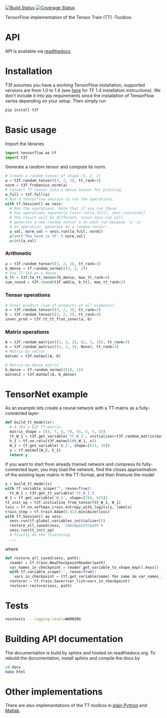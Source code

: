 [![Build Status](https://travis-ci.org/Bihaqo/t3f.svg?branch=develop)](https://travis-ci.org/Bihaqo/t3f)
[![Coverage Status](https://coveralls.io/repos/github/Bihaqo/t3f/badge.svg?branch=develop)](https://coveralls.io/github/Bihaqo/t3f?branch=develop)

TensorFlow implementation of the Tensor Train (TT) -Toolbox.

# API
API is available via [readthedocs](https://t3f.readthedocs.io/en/latest/).

# Installation
T3f assumes you have a working TensorFlow installation, supported versions are from 1.0 to 1.4 (see [here](https://www.tensorflow.org/versions/r1.4/install/) for TF 1.4 installation instructions).
We don't include it into pip requirements since the installation of TensorFlow varies depending on your setup.
Then simply run
```bash
pip install t3f
```

# Basic usage
Import the libraries
```python
import tensorflow as tf
import t3f
```

Generate a random tensor and compute its norm.
```python
# Create a random tensor of shape (3, 2, 2).
a = t3f.random_tensor((3, 2, 2), tt_rank=3)
norm = t3f.frobenius_norm(a)
# Convert TT-tensor into a dense tensor for printing.
a_full = t3f.full(a)
# Run a tensorflow session to run the operations.
with tf.Session() as sess:
  # Run the operations. Note that if you run these
  # two operations separetly (sess.run(a_full), sess.run(norm))
  # the result will be different, since sess.run will
  # generate a new random tensor a on each run because `a' is
  # an operation 'generate me a random tensor'.
  a_val, norm_val = sess.run([a_full, norm])
  print('The norm is %f' % norm_val)
  print(a_val)
```

### Arithmetic
```python
a = t3f.random_tensor((3, 2, 2), tt_rank=3)
b_dense = tf.random_normal((3, 2, 2))
# Use TT-SVD on b_dense.
b_tt = t3f.to_tt_tensor(b_dense, max_tt_rank=4)
sum_round = t3f.round(t3f.add(a, b_tt), max_tt_rank=2)
```

### Tensor operations
```python
# Inner product (sum of products of all elements).
a = t3f.random_tensor((3, 2, 2), tt_rank=3)
b = t3f.random_tensor((3, 2, 2), tt_rank=4)
inner_prod = t3f.tt_tt_flat_inner(a, b)
```

### Matrix operations
```python
A = t3f.random_matrix(((3, 2, 2), (2, 3, 3)), tt_rank=3)
b = t3f.random_matrix(((2, 3, 3), None), tt_rank=3)
# Matrix-by-vector
matvec = t3f.matmul(A, b)

# Matrix-by-dense matrix
b_dense = tf.random_normal((18, 1))
matvec2 = t3f.matmul(A, b_dense)
```


# TensorNet example
As an example lets create a neural network with a TT-matrix as a fully-connected layer:
```python
def build_tt_model(x):
  # A 784 x 625 TT-matrix.
  matrix_shape = ((4, 7, 4, 7), (5, 5, 5, 5))
  tt_W_1 = t3f.get_variable('tt_W_1', initializer=t3f.random_matrix(matrix_shape))
  h_1 = tf.nn.relu(t3f.matmul(tt_W_1, x))
  W_2 = tf.get_variable('W_2', shape=[625, 10])
  y = tf.matmul(W_2, h_1)
  return y
```

If you want to start from already trained network and compress its fully-connected layer, you may load the network, find the closes approximation of the existing layer matrix in the TT-format, and then finetune the model
```python
y = build_tt_model(x)
with tf.variable_scope("", reuse=True):
  tt_W_1 = t3f.get_tt_variable('tt_W_1')
W_1 = tf.get_variable('W_1', shape=[784, 625])
tt_init_op = t3f.initialize_from_tensor(tt_W_1, W_1)
loss = tf.nn.softmax_cross_entropy_with_logits(y, labels)
train_step = tf.train.Adam(0.01).minimize(loss)
with tf.Session() as sess:
  sess.run(tf.global_variables_initializer())
  restore_all_saved(sess, 'checkpoint/path')
  sess.run(tt_init_op)
  # Finally do the finetuning.
  ...
```
where
```python
def restore_all_saved(sess, path):
  reader = tf.train.NewCheckpointReader(path)
  var_names_in_checkpoint = reader.get_variable_to_shape_map().keys()
  with tf.variable_scope('', reuse=True):
    vars_in_checkpoint = [tf.get_variable(name) for name in var_names_in_checkpoint]
  restorer = tf.train.Saver(var_list=vars_in_checkpoint)
  restorer.restore(sess, path)
```

# Tests
```bash
nosetests  --logging-level=WARNING
```

# Building API documentation
The documentation is build by sphinx and hosted on readthedocs.org. To rebuild the documentation, install sphinx and compile the docs by
```bash
cd docs
make html
```

# Other implementations
There are also implementations of the TT-toolbox in [plain Python](https://github.com/oseledets/ttpy) and [Matlab](https://github.com/oseledets/TT-Toolbox).
